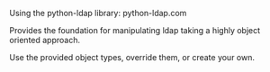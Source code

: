 Using the python-ldap library: python-ldap.com


Provides the foundation for manipulating ldap
taking a highly object oriented approach.


Use the provided object types, override them, or create your own.
